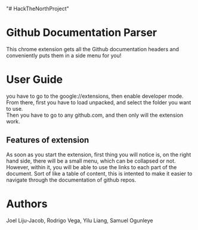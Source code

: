 "# HackTheNorthProject" 
<h1> Github Documentation Parser </h1>

This chrome extension gets all the Github documentation headers and conveniently puts them in a side menu for you!

<h1>User Guide</h1>
you have to go to the google://extensions, then enable developer mode. From there, first you have to load unpacked, and select the folder you want to use.</br>
Then you have to go to any github.com, and then only will the extension work.

<h2> Features of extension</h2>
As soon as you start the extension, first thing you will notice is, on the right hand side, there will be a small menu, which can be collapsed or not. However, within it, you will be able to use the links to each part of the document. Sort of like a table of content, this is intented to make it easier to navigate through the documentation of github repos.

<h1> Authors </h1>
Joel Liju-Jacob, Rodrigo Vega, Yilu Liang, Samuel Ogunleye


